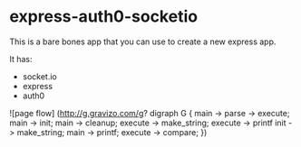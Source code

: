 # express-auth0-socketio

This is a bare bones app that you can use to create a new express app.

It has:
 - socket.io
 - express
 - auth0
 
 
 ![page flow]
(http://g.gravizo.com/g? digraph G 
{ 
  main -> parse -> execute; main -> init; main -> cleanup; execute -> make_string; execute -> printf init -> make_string; main -> printf; execute -> compare; 
})
 